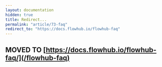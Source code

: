 ```yaml
---
layout: documentation
hidden: true
title: Redirect...
permalink: "article/73-faq"
redirect_to: "https://docs.flowhub.io/flowhub-faq"
---
```


## MOVED TO [https://docs.flowhub.io/flowhub-faq/](/flowhub-faq)

<link rel="canonical" href="https://docs.flowhub.io/flowhub-faq">
<script>
window.location.href = '/flowhub-faq';
</script>

